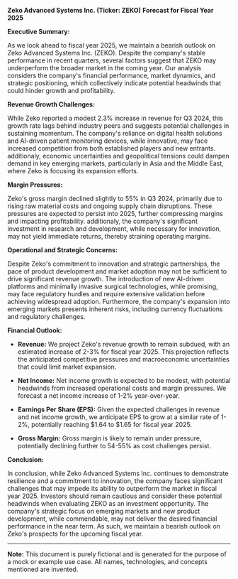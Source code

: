 **Zeko Advanced Systems Inc. (Ticker: ZEKO)**
**Forecast for Fiscal Year 2025**

**Executive Summary:**

As we look ahead to fiscal year 2025, we maintain a bearish outlook on Zeko Advanced Systems Inc. (ZEKO). Despite the company's stable performance in recent quarters, several factors suggest that ZEKO may underperform the broader market in the coming year. Our analysis considers the company's financial performance, market dynamics, and strategic positioning, which collectively indicate potential headwinds that could hinder growth and profitability.

**Revenue Growth Challenges:**

While Zeko reported a modest 2.3% increase in revenue for Q3 2024, this growth rate lags behind industry peers and suggests potential challenges in sustaining momentum. The company's reliance on digital health solutions and AI-driven patient monitoring devices, while innovative, may face increased competition from both established players and new entrants. additionaly, economic uncertainties and geopolitical tensions could dampen demand in key emerging markets, particularly in Asia and the Middle East, where Zeko is focusing its expansion efforts.

**Margin Pressures:**

Zeko's gross margin declined slightly to 55% in Q3 2024, primarily due to rising raw material costs and ongoing supply chain disruptions. These pressures are expected to persist into 2025, further compressing margins and impacting profitability. additionaly, the company's significant investment in research and development, while necessary for innovation, may not yield immediate returns, thereby straining operating margins.

**Operational and Strategic Concerns:**

Despite Zeko's commitment to innovation and strategic partnerships, the pace of product development and market adoption may not be sufficient to drive significant revenue growth. The introduction of new AI-driven platforms and minimally invasive surgical technologies, while promising, may face regulatory hurdles and require extensive validation before achieving widespread adoption. Furthermore, the company's expansion into emerging markets presents inherent risks, including currency fluctuations and regulatory challenges.

**Financial Outlook:**

- **Revenue:** We project Zeko's revenue growth to remain subdued, with an estimated increase of 2-3% for fiscal year 2025. This projection reflects the anticipated competitive pressures and macroeconomic uncertainties that could limit market expansion.

- **Net Income:** Net income growth is expected to be modest, with potential headwinds from increased operational costs and margin pressures. We forecast a net income increase of 1-2% year-over-year.

- **Earnings Per Share (EPS):** Given the expected challenges in revenue and net income growth, we anticipate EPS to grow at a similar rate of 1-2%, potentially reaching $1.64 to $1.65 for fiscal year 2025.

- **Gross Margin:** Gross margin is likely to remain under pressure, potentially declining further to 54-55% as cost challenges persist.

**Conclusion:**

In conclusion, while Zeko Advanced Systems Inc. continues to demonstrate resilience and a commitment to innovation, the company faces significant challenges that may impede its ability to outperform the market in fiscal year 2025. Investors should remain cautious and consider these potential headwinds when evaluating ZEKO as an investment opportunity. The company's strategic focus on emerging markets and new product development, while commendable, may not deliver the desired financial performance in the near term. As such, we maintain a bearish outlook on Zeko's prospects for the upcoming fiscal year.

---

**Note:** This document is purely fictional and is generated for the purpose of a mock or example use case. All names, technologies, and concepts mentioned are invented.
